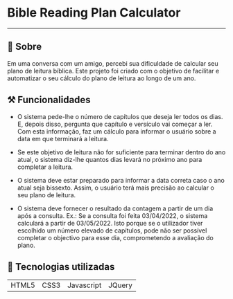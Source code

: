 <h1 style="align: center"> Bible Reading Plan Calculator </h1>

<hr>

## 🔎 Sobre

Em uma conversa com um amigo, percebi sua dificuldade de calcular seu plano de leitura bíblica. Este projeto foi criado com o objetivo de facilitar e automatizar o seu cálculo do plano de leitura ao longo de um ano.

## ⚒️ Funcionalidades

* O sistema pede-lhe o número de capítulos que deseja ler todos os dias. E, depois disso, pergunta que capítulo e versículo vai começar a ler. Com esta informação, faz um cálculo para informar o usuário sobre a data em que terminará a leitura.

* Se este objetivo de leitura não for suficiente para terminar dentro do ano atual, o sistema diz-lhe quantos dias levará no próximo ano para completar a leitura.

* O sistema deve estar preparado para informar a data correta caso o ano atual seja bissexto. Assim, o usuário terá mais precisão ao calcular o seu plano de leitura.
    
* O sistema deve fornecer o resultado da contagem a partir de um dia após a consulta. Ex.: Se a consulta foi feita 03/04/2022, o sistema calculará a partir de 03/05/2022. Isto porque se o utilizador tiver escolhido um número elevado de capítulos, pode não ser possível completar o objectivo para esse dia, comprometendo a avaliação do plano.


## 🚀 Tecnologias utilizadas
<table>
    <tr>
        <td>HTML5</td>
        <td>CSS3</td>
        <td>Javascript</td>
        <td>JQuery</td>
    </tr>
</table>
